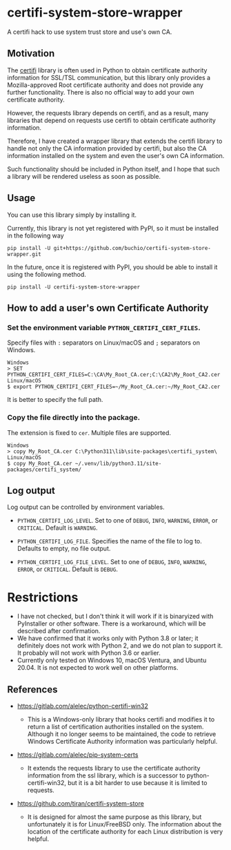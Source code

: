 # certifi-system-store-wrapper
A certifi hack to use system trust store and use's own CA.

## Motivation

The [certifi](https://pypi.org/project/certifi/) library is often used
in Python to obtain certificate authority information for SSL/TSL
communication, but this library only provides a Mozilla-approved
Root certificate authority and does not provide any further
functionality. There is also no official way to add your own
certificate authority.

However, the requests library depends on certifi, and as a result,
many libraries that depend on requests use certifi to obtain
certificate authority information.

Therefore, I have created a wrapper library that extends the certifi
library to handle not only the CA information provided by certifi, but
also the CA information installed on the system and even the user's
own CA information.

Such functionality should be included in Python itself, and I hope
that such a library will be rendered useless as soon as possible.

## Usage

You can use this library simply by installing it.

Currently, this library is not yet registered with PyPI, so it must be
installed in the following way

    pip install -U git+https://github.com/buchio/certifi-system-store-wrapper.git

In the future, once it is registered with PyPI, you should be able to
install it using the following method.

    pip install -U certifi-system-store-wrapper

## How to add a user's own Certificate Authority

### Set the environment variable `PYTHON_CERTIFI_CERT_FILES`.

Specify files with `:` separators on Linux/macOS and `;` separators on Windows.

    Windows
    > SET PYTHON_CERTIFI_CERT_FILES=C:\CA\My_Root_CA.cer;C:\CA2\My_Root_CA2.cer
    Linux/macOS
    $ export PYTHON_CERTIFI_CERT_FILES=~/My_Root_CA.cer:~/My_Root_CA2.cer


It is better to specify the full path.

### Copy the file directly into the package.

The extension is fixed to `cer`. Multiple files are supported.

    Windows
    > copy My_Root_CA.cer C:\Python311\lib\site-packages\certifi_system\
    Linux/macOS
    $ copy My_Root_CA.cer ~/.venv/lib/python3.11/site-packages/certifi_system/


## Log output

Log output can be controlled by environment variables.

- `PYTHON_CERTIFI_LOG_LEVEL`.
  Set to one of `DEBUG`, `INFO`, `WARNING`, `ERROR`, or `CRITICAL`.
  Default is `WARNING`.

- `PYTHON_CERTIFI_LOG_FILE`.
  Specifies the name of the file to log to.
  Defaults to empty, no file output.

- `PYTHON_CERTIFI_LOG_FILE_LEVEL`.
  Set to one of `DEBUG`, `INFO`, `WARNING`, `ERROR`, or `CRITICAL`.
  Default is `DEBUG`.

# Restrictions

- I have not checked, but I don't think it will work if it is
  binaryized with PyInstaller or other software. There is a
  workaround, which will be described after confirmation.
- We have confirmed that it works only with Python 3.8 or later; it
  definitely does not work with Python 2, and we do not plan to
  support it. It probably will not work with Python 3.6 or earlier.
- Currently only tested on Windows 10, macOS Ventura, and Ubuntu
  20.04. It is not expected to work well on other platforms.

## References
- https://gitlab.com/alelec/python-certifi-win32
  - This is a Windows-only library that hooks certifi and modifies it
    to return a list of certification authorities installed on the
    system. Although it no longer seems to be maintained, the code to
    retrieve Windows Certificate Authority information was
    particularly helpful.

- https://gitlab.com/alelec/pip-system-certs
  - It extends the requests library to use the certificate authority
    information from the ssl library, which is a successor to
    python-certifi-win32, but it is a bit harder to use because it is
    limited to requests.

- https://github.com/tiran/certifi-system-store
  - It is designed for almost the same purpose as this library, but
    unfortunately it is for Linux/FreeBSD only. The information about
    the location of the certificate authority for each Linux
    distribution is very helpful.
  
  







